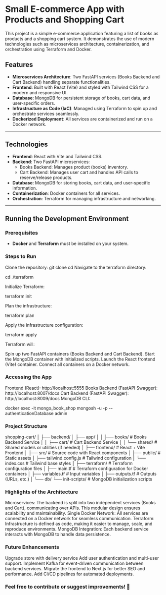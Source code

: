 # Small E-commerce App with Products and Shopping Cart

This project is a simple e-commerce application featuring a list of books as products and a shopping cart system. It demonstrates the use of modern technologies such as microservices architecture, containerization, and orchestration using Terraform and Docker.

## Features
- **Microservices Architecture**: Two FastAPI services (Books Backend and Cart Backend) handling separate functionalities.
- **Frontend**: Built with React (Vite) and styled with Tailwind CSS for a modern and responsive UI.
- **Database**: MongoDB for persistent storage of books, cart data, and user-specific orders.
- **Infrastructure as Code (IaC)**: Managed using Terraform to spin up and orchestrate services seamlessly.
- **Dockerized Deployment**: All services are containerized and run on a Docker network.

---

## Technologies
- **Frontend**: React with Vite and Tailwind CSS.
- **Backend**: Two FastAPI microservices:
  - Books Backend: Manages product (books) inventory.
  - Cart Backend: Manages user cart and handles API calls to reserve/release products.
- **Database**: MongoDB for storing books, cart data, and user-specific information.
- **Containerization**: Docker containers for all services.
- **Orchestration**: Terraform for managing infrastructure and networking.

---

## Running the Development Environment

### Prerequisites
- **Docker** and **Terraform** must be installed on your system.

### Steps to Run
Clone the repository:
git clone <repository-url>
cd <repository-directory>
Navigate to the terraform directory:

cd ./terraform

Initialize Terraform:

terraform init

Plan the infrastructure:

terraform plan

Apply the infrastructure configuration:

  terraform apply

Terraform will:

  Spin up two FastAPI containers (Books Backend and Cart Backend).
  Start the MongoDB container with initialized scripts.
  Launch the React frontend (Vite) container.
  Connect all containers on a Docker network.

### Accessing the App

  Frontend (React): http://localhost:5555
  Books Backend (FastAPI Swagger): http://localhost:8007/docs
  Cart Backend (FastAPI Swagger): http://localhost:8009/docs
  MongoDB CLI:

  docker exec -it mongo_book_shop mongosh -u <user> -p <password> --authenticationDatabase admin

### Project Structure

 shopping-cart/
 │
 ├── backend/
 │   ├── app/
 │   │   ├── books/     # Books Backend Service
 │   │   ├── cart/      # Cart Backend Service
 │   │   └── shared/    # Shared models or utilities (if needed)
 │
 ├── frontend/          # React + Vite Frontend
 │   ├── src/           # Source code with React components
 │   ├── public/        # Static assets
 │   ├── tailwind.config.js  # Tailwind configuration
 │   └── index.css      # Tailwind base styles
 │
 ├── terraform/         # Terraform configuration files
 │   ├── main.tf        # Terraform configuration for Docker containers
 │   ├── variables.tf   # Input variables
 │    ├── outputs.tf     # Outputs (URLs, etc.)
 │
 └── db/
     └── init-scripts/  # MongoDB initialization scripts

### Highlights of the Architecture

  Microservices: The backend is split into two independent services (Books and Cart), communicating over APIs. This modular design ensures scalability and maintainability.
  Single Docker Network: All services are connected on a Docker network for seamless communication.
  Terraform: Infrastructure is defined as code, making it easier to manage, scale, and reproduce environments.
  MongoDB Integration: Each backend service interacts with MongoDB to handle data persistence.

### Future Enhancements

  Upgrade store with delivery service
  Add user authentication and multi-user support.
  Implement Kafka for event-driven communication between backend services.
  Migrate the frontend to Next.js for better SEO and performance.
  Add CI/CD pipelines for automated deployments.

### Feel free to contribute or suggest improvements! 🚀
